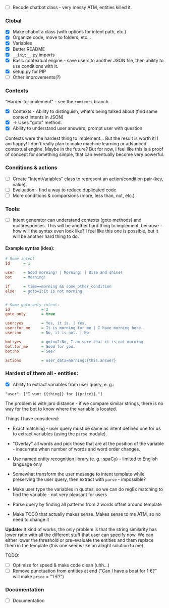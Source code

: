 - [ ] Recode chatbot class - very messy ATM, entities killed it.

### Global
- [x] Make chabot a class (with options for intent path, etc.)
- [x] Organize code, move to folders, etc...
- [x] Variables
- [x] Better README
- [x] `__init__.py` imports
- [x] Basic contextual engine - save users to another JSON file, then ability to use conditions with it.
- [x] setup.py for PIP
- [ ] Other improvements(?)

### Contexts
"Harder-to-implement" - see the `contexts` branch.
- [x] Contexts - Ability to distinguish, what's being talked about (find same context intents in JSON)
- [x] -> Uses "goto" method.
- [x] Ability to understand user answers, prompt user with question

Contexts were the hardest thing to implement... But the result is worth it! I am happy!
I don't really plan to make machine learning or advanced contextual engine. Maybe in the future? But for now,
I feel like this is a proof of concept for something simple, that can eventually become very powerful.

### Conditions & actions
- [ ] Create "IntentVariables" class to represent an action/condition pair (key, value).
- [ ] Evaluation - find a way to reduce duplicated code
- [ ] More conditions & comparsions (more, less than, not, etc.)

### Tools:
- [ ] Intent generator can understand contexts (goto methods) and multiresponses. This will be another hard thing to implement, because - how will the syntax even look like? I feel like this one is possible, but it will be another hard thing to do.


#### Example syntax (idea):

```ini
# Some intent
id      = 1

user    = Good morning! | Morning! | Rise and shine!
bot     = Morning!

if      = time==morning && some_other_condition
else    = goto=2:It is not morning


# Some goto_only intent:
id              = 2
goto_only       = true

user:yes        = Yes, it is. | Yes.
user:for_me     = It is morning for me | I have morning here.
user:no         = No, it is not. | No.

bot:yes         = goto=2:No, I am sure that it is not morning
bot:for_me      = Good for you.
bot:no          = See?

actions         = user_data=morning:{this.answer}
```

### Hardest of them all - entities:

- [x] Ability to extract variables from user query, e. g.:

```
"user": ["I want {{thing}} for {{price}}."]
```

The problem is with jaro distance - if we compare similar strings, there is no way for
the bot to know where the variable is located.

Things I have considered:
- Exact matching - user query must be same as intent defined one for us to extract variables (using the `parse` module).
- "Overlay" all words and pick those that are at the position of the variable - inacurrate when number of words and word order changes.
- Use named entity recognition library (e. g.: spaCy) - limited to English language only
- Somewhat transform the user message to intent template while preserving the user query, then extract with `parse` - impossible?
- Make user type the variables in quotes, so we can do regEx matching to find the variable - not very pleasant for users
- Parse query by finding all patterns from 2 words offset around template

- Make TODO that actually makes sense. Makes sense to me ATM, so no need to change it

**Update:** It kind of works, the only problem is that the string similarity has lower ratio with all the different stuff that user can specify now.
We can either lower the threshold or pre-evaluate the entities and them replace them in the template (this one seems like an alright solution to me).

TODO:
- [ ] Optimize for speed & make code clean (uhh...)
- [ ] Remove punctuation from entities at end ("Can I have a boat for 1 €?" will make `price` = "1 €?")

### Documentation
- [ ] Documentation
